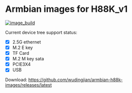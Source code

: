 # Armbian images for H88K_v1
[![image_build](https://github.com/amazingfate/armbian-h88k-images/workflows/Build/badge.svg)](https://github.com/amazingfate/armbian-h88k-images/actions/workflows/build.yml)

Current device tree support status:
 - [x] 2.5G ethernet
 - [x] M.2 E key
 - [x] TF Card
 - [x] M.2 M key sata
 - [x] PCIE3X4
 - [x] USB

Download: https://github.com/wudingjian/armbian-h88k-images/releases/latest
